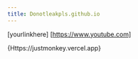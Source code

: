 ```yaml
---
title: Donotleakpls.github.io
--- 
```


 [yourlinkhere] [https://www.youtube.com]


 {Https://justmonkey.vercel.app}





